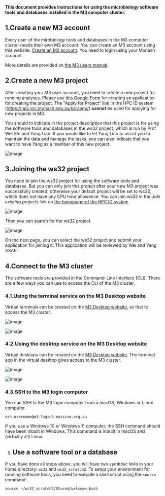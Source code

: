 __This document provides instructions for using the microbiology software tools and databases installed in the M3 computer cluster.__

1.Create a new M3 account
----------------------
Every user of the mirobiology tools and databases in the M3 computer cluster needs their own M3 account. You can create an M3 account using this website:
  [Create an M3 account](https://hpc.erc.monash.edu.au/karaage/aafbootstrap). 
You need to login using your Monash account.

More details are provided on [the M3 users manual](https://docs.massive.org.au/M3/requesting-an-account.html).

2.Create a new M3 project
----------------------
After creating your M3 user account, you need to create a new project for running analyses. Please use [this Google Form](https://docs.google.com/forms/u/2/d/e/1FAIpQLSefDLmIesBaZ_90efzKQytg-2V5mBbSMfM0uW8MiCrgw3QMJg/viewform) for creating an application for creating the project. The "Apply for Project" link in the HPC ID system (https://hpc.erc.monash.edu.au/karaage/) **cannot** be used for applying for new projects in M3.

You should to indicate in the project description that this project is for using the software tools and databases in the _ws32_ project, which is run by Prof Wei Shi and Yang Liao. If you would like to let Yang Liao to assist you to maintain the data and manage the tasks, you can also indicate that you want to have Yang as a member of this new project.

![image](https://github.com/user-attachments/assets/c8fdaea4-600c-41e2-8b2b-2b00485c67b6)



3.Joining the ws32 project
----------------------
You need to join the ws32 project for using the software tools and databases. But you can only join this project after your new M3 project was successfully created, otherwise your default project will be set to ws32, which does not have any CPU hour allowence. You can join ws32 in the _Join existing projects_ link on [the homepage of the HPC ID system](https://hpc.erc.monash.edu.au/karaage/).

![image](https://github.com/user-attachments/assets/94d9a7dd-f01f-4a72-bc55-7361c417d0a3)

Then you can search for the ws32 project.

![image](https://github.com/user-attachments/assets/436caa09-b6ec-402c-a3e3-f7259053f17e)

On the next page, you can select the ws32 project and submit your application for joining it. This application will be reviewed by Wei and Yang ASAP. 

4.Connect to the M3 cluster
-----------------------
The software tools are provided in the Command-Line Interface (CLI). There are a few ways you can use to access the CLI of the M3 cluster. 

### 4.1.Using the terminal service on the M3 Desktop website
Virtual terminals can be created on the [M3 Desktop website](https://m3-desktop.erc.monash.edu/), so that to access the M3 cluster.

![image](https://github.com/user-attachments/assets/c4a53789-23a0-4ffe-8792-143d93add686)

![image](https://github.com/user-attachments/assets/093137d3-5062-4b16-bec5-3f937fd18e08)


### 4.2.Using the desktop service on the M3 Desktop website
Virtual desktops can be created on the [M3 Desktop website](https://m3-desktop.erc.monash.edu/). The terminal app in the virtual desktop gives access to the M3 cluster.

![image](https://github.com/user-attachments/assets/5bb174ec-b0bf-4886-9862-8f709c9e8d27)

![image](https://github.com/user-attachments/assets/7de90c13-66a3-4830-9bff-aa927897d730)


### 4.3.SSH to the M3 login computer
You can SSH to the M3 login computer from a macOS, Windows or Linux computer. 
```
ssh username@m3-login3.massive.org.au
```
If you use a Windows 10 or Windows 11 computer, the SSH command should have been inbuilt in Windows. This command is inbuilt in macOS and (virtually all) Linux.

5. Use a software tool or a database
   -----------------------------
If you have done all steps above, you will have two _symbolic links_ in your home directory:
```ws32``` and ```ws32_scratch2```. To setup your environment for running software tools, you need to execute a shell script using the ```source``` command:
```
source ~/ws32_scratch2/Shared/welcome.bash
```



